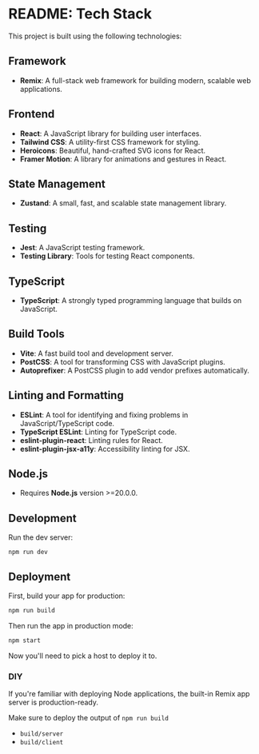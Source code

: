 # README: Tech Stack

This project is built using the following technologies:

## Framework

- **Remix**: A full-stack web framework for building modern, scalable web applications.

## Frontend

- **React**: A JavaScript library for building user interfaces.
- **Tailwind CSS**: A utility-first CSS framework for styling.
- **Heroicons**: Beautiful, hand-crafted SVG icons for React.
- **Framer Motion**: A library for animations and gestures in React.

## State Management

- **Zustand**: A small, fast, and scalable state management library.

## Testing

- **Jest**: A JavaScript testing framework.
- **Testing Library**: Tools for testing React components.

## TypeScript

- **TypeScript**: A strongly typed programming language that builds on JavaScript.

## Build Tools

- **Vite**: A fast build tool and development server.
- **PostCSS**: A tool for transforming CSS with JavaScript plugins.
- **Autoprefixer**: A PostCSS plugin to add vendor prefixes automatically.

## Linting and Formatting

- **ESLint**: A tool for identifying and fixing problems in JavaScript/TypeScript code.
- **TypeScript ESLint**: Linting for TypeScript code.
- **eslint-plugin-react**: Linting rules for React.
- **eslint-plugin-jsx-a11y**: Accessibility linting for JSX.

## Node.js

- Requires **Node.js** version >=20.0.0.

## Development

Run the dev server:

```shellscript
npm run dev
```

## Deployment

First, build your app for production:

```sh
npm run build
```

Then run the app in production mode:

```sh
npm start
```

Now you'll need to pick a host to deploy it to.

### DIY

If you're familiar with deploying Node applications, the built-in Remix app server is production-ready.

Make sure to deploy the output of `npm run build`

- `build/server`
- `build/client`
